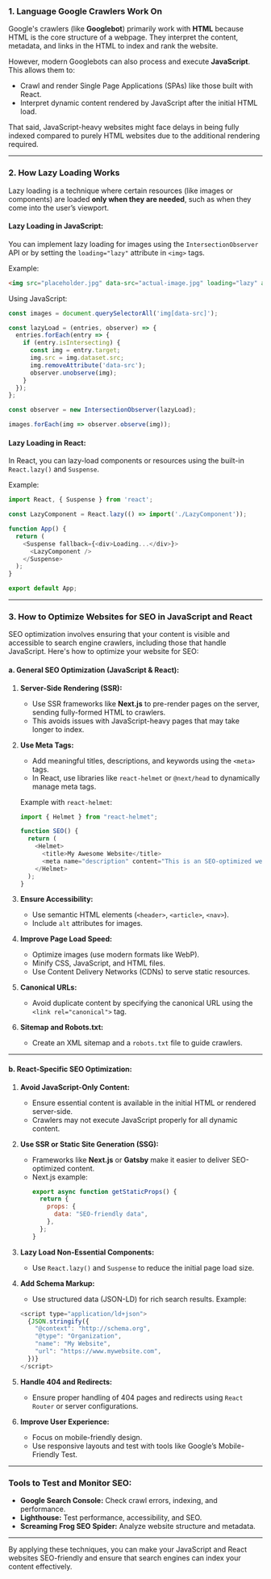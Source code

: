 ### **1. Language Google Crawlers Work On**
Google's crawlers (like **Googlebot**) primarily work with **HTML** because HTML is the core structure of a webpage. They interpret the content, metadata, and links in the HTML to index and rank the website. 

However, modern Googlebots can also process and execute **JavaScript**. This allows them to:
- Crawl and render Single Page Applications (SPAs) like those built with React.
- Interpret dynamic content rendered by JavaScript after the initial HTML load.

That said, JavaScript-heavy websites might face delays in being fully indexed compared to purely HTML websites due to the additional rendering required.

---

### **2. How Lazy Loading Works**
Lazy loading is a technique where certain resources (like images or components) are loaded **only when they are needed**, such as when they come into the user’s viewport.

#### **Lazy Loading in JavaScript:**
You can implement lazy loading for images using the `IntersectionObserver` API or by setting the `loading="lazy"` attribute in `<img>` tags.

Example:
```html
<img src="placeholder.jpg" data-src="actual-image.jpg" loading="lazy" alt="Lazy-loaded image" />
```

Using JavaScript:
```javascript
const images = document.querySelectorAll('img[data-src]');

const lazyLoad = (entries, observer) => {
  entries.forEach(entry => {
    if (entry.isIntersecting) {
      const img = entry.target;
      img.src = img.dataset.src;
      img.removeAttribute('data-src');
      observer.unobserve(img);
    }
  });
};

const observer = new IntersectionObserver(lazyLoad);

images.forEach(img => observer.observe(img));
```

#### **Lazy Loading in React:**
In React, you can lazy-load components or resources using the built-in `React.lazy()` and `Suspense`.

Example:
```javascript
import React, { Suspense } from 'react';

const LazyComponent = React.lazy(() => import('./LazyComponent'));

function App() {
  return (
    <Suspense fallback={<div>Loading...</div>}>
      <LazyComponent />
    </Suspense>
  );
}

export default App;
```

---

### **3. How to Optimize Websites for SEO in JavaScript and React**

SEO optimization involves ensuring that your content is visible and accessible to search engine crawlers, including those that handle JavaScript. Here's how to optimize your website for SEO:

#### **a. General SEO Optimization (JavaScript & React):**
1. **Server-Side Rendering (SSR):**
   - Use SSR frameworks like **Next.js** to pre-render pages on the server, sending fully-formed HTML to crawlers.
   - This avoids issues with JavaScript-heavy pages that may take longer to index.

2. **Use Meta Tags:**
   - Add meaningful titles, descriptions, and keywords using the `<meta>` tags.
   - In React, use libraries like `react-helmet` or `@next/head` to dynamically manage meta tags.

   Example with `react-helmet`:
   ```javascript
   import { Helmet } from "react-helmet";

   function SEO() {
     return (
       <Helmet>
         <title>My Awesome Website</title>
         <meta name="description" content="This is an SEO-optimized website built with React." />
       </Helmet>
     );
   }
   ```

3. **Ensure Accessibility:**
   - Use semantic HTML elements (`<header>`, `<article>`, `<nav>`).
   - Include `alt` attributes for images.

4. **Improve Page Load Speed:**
   - Optimize images (use modern formats like WebP).
   - Minify CSS, JavaScript, and HTML files.
   - Use Content Delivery Networks (CDNs) to serve static resources.

5. **Canonical URLs:**
   - Avoid duplicate content by specifying the canonical URL using the `<link rel="canonical">` tag.

6. **Sitemap and Robots.txt:**
   - Create an XML sitemap and a `robots.txt` file to guide crawlers.

---

#### **b. React-Specific SEO Optimization:**
1. **Avoid JavaScript-Only Content:**
   - Ensure essential content is available in the initial HTML or rendered server-side.
   - Crawlers may not execute JavaScript properly for all dynamic content.

2. **Use SSR or Static Site Generation (SSG):**
   - Frameworks like **Next.js** or **Gatsby** make it easier to deliver SEO-optimized content.
   - Next.js example:
     ```javascript
     export async function getStaticProps() {
       return {
         props: {
           data: "SEO-friendly data",
         },
       };
     }
     ```

3. **Lazy Load Non-Essential Components:**
   - Use `React.lazy()` and `Suspense` to reduce the initial page load size.

4. **Add Schema Markup:**
   - Use structured data (JSON-LD) for rich search results.
   Example:
   ```javascript
   <script type="application/ld+json">
     {JSON.stringify({
       "@context": "http://schema.org",
       "@type": "Organization",
       "name": "My Website",
       "url": "https://www.mywebsite.com",
     })}
   </script>
   ```

5. **Handle 404 and Redirects:**
   - Ensure proper handling of 404 pages and redirects using `React Router` or server configurations.

6. **Improve User Experience:**
   - Focus on mobile-friendly design.
   - Use responsive layouts and test with tools like Google’s Mobile-Friendly Test.

---

### **Tools to Test and Monitor SEO:**
- **Google Search Console:** Check crawl errors, indexing, and performance.
- **Lighthouse:** Test performance, accessibility, and SEO.
- **Screaming Frog SEO Spider:** Analyze website structure and metadata.

---

By applying these techniques, you can make your JavaScript and React websites SEO-friendly and ensure that search engines can index your content effectively.